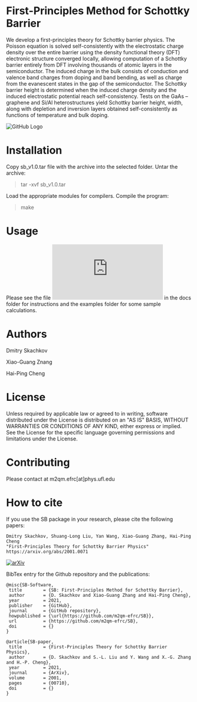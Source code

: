 # First-Principles Method for Schottky Barrier

We develop a first-principles theory for Schottky barrier physics. The Poisson equation is solved self-consistently with the electrostatic charge density over the entire barrier using the density functional theory (DFT) electronic structure converged locally, allowing computation of a Schottky barrier entirely from DFT involving thousands of atomic layers in the semiconductor. The induced charge in the bulk consists of conduction and valence band charges from doping and band bending, as well as charge from the evanescent states in the gap of the semiconductor. The Schottky barrier height is determined when the induced charge density and the induced electrostatic potential reach self-consistency. Tests on the GaAs – graphene and Si/Al heterostructures yield Schottky barrier height, width, along with depletion and inversion layers obtained self-consistently as functions of temperature and bulk doping.

![GitHub Logo](https://github.com/Dmitry-Skachkov/SchottkyBarrier/blob/main/Docs/logo.jpg)


# Installation

Copy sb_v1.0.tar file with the archive into the selected folder. Untar the archive:

> tar -xvf sb_v1.0.tar

Load the appropriate modules for compilers. Compile the program:

> make

# Usage

Please see the file ![USAGE.md](https://github.com/Dmitry-Skachkov/SchottkyBarrier/blob/main/Docs/USAGE.md) in the docs folder for instructions and the examples folder for some sample calculations.

# Authors

Dmitry Skachkov

Xiao-Guang Znang

Hai-Ping Cheng

# License

Unless required by applicable law or agreed to in writing, software distributed under the License is distributed on an "AS IS" BASIS, WITHOUT WARRANTIES OR CONDITIONS OF ANY KIND, either express or implied. See the License for the specific language governing permissions and limitations under the License.

# Contributing

Please contact at m2qm.efrc[at]phys.ufl.edu

# How to cite

If you use the SB package in your research, please cite the following papers:

    Dmitry Skachkov, Shuang-Long Liu, Yan Wang, Xiao-Guang Zhang, Hai-Ping Cheng  
    "First-Principles Theory for Schottky Barrier Physics"    
    https://arxiv.org/abs/2001.0071
[![arXiv](https://img.shields.io/badge/arXiv-2001.00710-b31b1b.svg)](https://arxiv.org/abs/2001.00710)


BibTex entry for the Github repository and the publications:

    @misc{SB-Software,
     title        = {SB: First-Principles Method for Schottky Barrier},
     author       = {D. Skachkov and Xiao-Guang Zhang and Hai-Ping Cheng},
     year         = 2021,
     publisher    = {GitHub},
     journal      = {GitHub repository},
     howpublished = {\url{https://github.com/m2qm-efrc/SB}},
     url          = {https://github.com/m2qm-efrc/SB},
     doi          = {}
    }
   
    @article{SB-paper,
     title        = {First-Principles Theory for Schottky Barrier Physics},
     author       = {D. Skachkov and S.-L. Liu and Y. Wang and X.-G. Zhang and H.-P. Cheng},
     year         = 2021,
     journal      = {ArXiv},
     volume       = 2001,
     pages        = {00710},
     doi          = {}
    }
   






